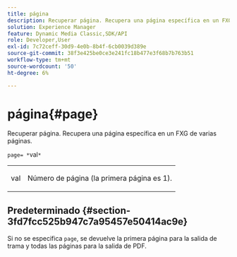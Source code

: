 ```yaml
---
title: página
description: Recuperar página. Recupera una página específica en un FXG de varias páginas.
solution: Experience Manager
feature: Dynamic Media Classic,SDK/API
role: Developer,User
exl-id: 7c72ceff-30d9-4e0b-8b4f-6cb0039d389e
source-git-commit: 38f3e425be0ce3e241fc18b477e3f68b7b763b51
workflow-type: tm+mt
source-wordcount: '50'
ht-degree: 6%

---
```


# página{#page}

Recuperar página. Recupera una página específica en un FXG de varias páginas.

`page= *`val`*`

<table id="simpletable_E92560F812B64A36A3D108CA7DEED5AC"> 
 <tr class="strow"> 
  <td class="stentry"> <p><span class="codeph"> <span class="varname"> val</span></span> </p> </td> 
  <td class="stentry"> <p>Número de página (la primera página es 1). </p></td> 
 </tr> 
</table>

## Predeterminado {#section-3fd7fcc525b947c7a95457e50414ac9e}

Si no se especifica `page`, se devuelve la primera página para la salida de trama y todas las páginas para la salida de PDF.
